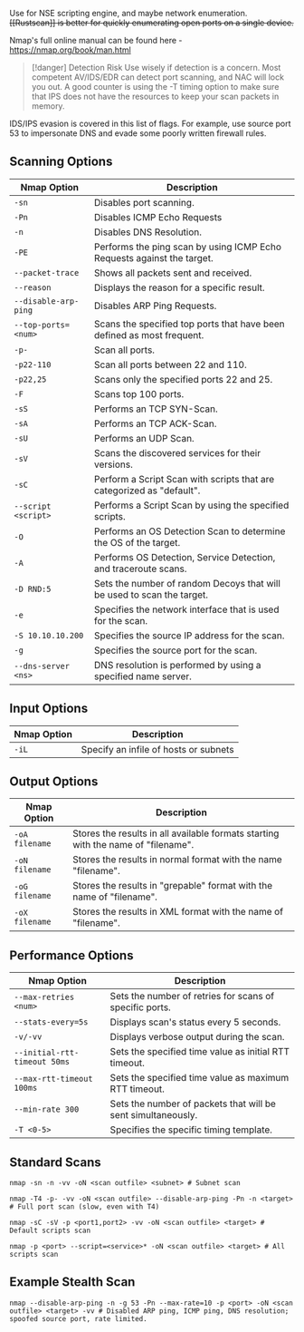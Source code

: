 Use for NSE scripting engine, and maybe network enumeration. ~~[[Rustscan]] is better for quickly enumerating open ports on a single device.~~ 

Nmap's full online manual can be found here - https://nmap.org/book/man.html

> [!danger] Detection Risk
> Use wisely if detection is a concern. Most competent AV/IDS/EDR can detect port scanning, and NAC will lock you out. A good counter is using the -T timing option to make sure that IPS does not have the resources to keep your scan packets in memory.

IDS/IPS evasion is covered in this list of flags. For example, use source port 53 to impersonate DNS and evade some poorly written firewall rules. 

## Scanning Options

| **Nmap Option**      | **Description**                                                        |
| -------------------- | ---------------------------------------------------------------------- |
| `-sn`                | Disables port scanning.                                                |
| `-Pn`                | Disables ICMP Echo Requests                                            |
| `-n`                 | Disables DNS Resolution.                                               |
| `-PE`                | Performs the ping scan by using ICMP Echo Requests against the target. |
| `--packet-trace`     | Shows all packets sent and received.                                   |
| `--reason`           | Displays the reason for a specific result.                             |
| `--disable-arp-ping` | Disables ARP Ping Requests.                                            |
| `--top-ports=<num>`  | Scans the specified top ports that have been defined as most frequent. |
| `-p-`                | Scan all ports.                                                        |
| `-p22-110`           | Scan all ports between 22 and 110.                                     |
| `-p22,25`            | Scans only the specified ports 22 and 25.                              |
| `-F`                 | Scans top 100 ports.                                                   |
| `-sS`                | Performs an TCP SYN-Scan.                                              |
| `-sA`                | Performs an TCP ACK-Scan.                                              |
| `-sU`                | Performs an UDP Scan.                                                  |
| `-sV`                | Scans the discovered services for their versions.                      |
| `-sC`                | Perform a Script Scan with scripts that are categorized as "default".  |
| `--script <script>`  | Performs a Script Scan by using the specified scripts.                 |
| `-O`                 | Performs an OS Detection Scan to determine the OS of the target.       |
| `-A`                 | Performs OS Detection, Service Detection, and traceroute scans.        |
| `-D RND:5`           | Sets the number of random Decoys that will be used to scan the target. |
| `-e`                 | Specifies the network interface that is used for the scan.             |
| `-S 10.10.10.200`    | Specifies the source IP address for the scan.                          |
| `-g`                 | Specifies the source port for the scan.                                |
| `--dns-server <ns>`  | DNS resolution is performed by using a specified name server.          |

## Input Options


| Nmap Option | Description                           |
| ----------- | ------------------------------------- |
| `-iL`       | Specify an infile of hosts or subnets |


## Output Options

| **Nmap Option** | **Description** |
|---|----|
| `-oA filename` | Stores the results in all available formats starting with the name of "filename". |
| `-oN filename` | Stores the results in normal format with the name "filename". |
| `-oG filename` | Stores the results in "grepable" format with the name of "filename". |
| `-oX filename` | Stores the results in XML format with the name of "filename". |

## Performance Options

| **Nmap Option** | **Description** |
|---|----|
| `--max-retries <num>` | Sets the number of retries for scans of specific ports. |
| `--stats-every=5s` | Displays scan's status every 5 seconds. |
| `-v/-vv` | Displays verbose output during the scan. |
| `--initial-rtt-timeout 50ms` | Sets the specified time value as initial RTT timeout. |
| `--max-rtt-timeout 100ms` | Sets the specified time value as maximum RTT timeout. |
| `--min-rate 300` | Sets the number of packets that will be sent simultaneously. |
| `-T <0-5>` | Specifies the specific timing template. |

## Standard Scans

```shell
nmap -sn -n -vv -oN <scan outfile> <subnet> # Subnet scan

nmap -T4 -p- -vv -oN <scan outfile> --disable-arp-ping -Pn -n <target> # Full port scan (slow, even with T4)

nmap -sC -sV -p <port1,port2> -vv -oN <scan outfile> <target> # Default scripts scan

nmap -p <port> --script=<service>* -oN <scan outfile> <target> # All scripts scan
```

## Example Stealth Scan
```shell
nmap --disable-arp-ping -n -g 53 -Pn --max-rate=10 -p <port> -oN <scan outfile> <target> -vv # Disabled ARP ping, ICMP ping, DNS resolution; spoofed source port, rate limited.
```
